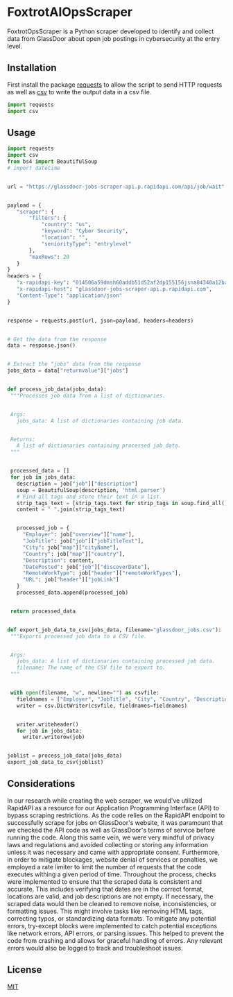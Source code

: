 # FoxtrotAIOpsScraper

FoxtrotOpsScraper is a Python scraper developed to identify and collect data from GlassDoor about open job postings in cybersecurity at the entry level. 

## Installation

First install the package [requests](https://pypi.org/project/requests/) to allow the script to send HTTP requests as well as [csv](https://docs.python.org/3/library/csv.html) to write the output data in a csv file.

```python
import requests
import csv
```
## Usage

```python
import requests
import csv
from bs4 import BeautifulSoup
# import datetime


url = "https://glassdoor-jobs-scraper-api.p.rapidapi.com/api/job/wait"


payload = {
   "scraper": {
       "filters": {
           "country": "us",
           "keyword": "Cyber Security",
           "location": "",
           "seniorityType": "entrylevel"
       },
       "maxRows": 20
   }
}
headers = {
   "x-rapidapi-key": "014506a59dmsh60addb51d52af2dp155156jsna84340a12ba4",
   "x-rapidapi-host": "glassdoor-jobs-scraper-api.p.rapidapi.com",
   "Content-Type": "application/json"
}


response = requests.post(url, json=payload, headers=headers)


# Get the data from the response
data = response.json()


# Extract the "jobs" data from the response
jobs_data = data["returnvalue"]["jobs"]


def process_job_data(jobs_data):
 """Processes job data from a list of dictionaries.


 Args:
   jobs_data: A list of dictionaries containing job data.


 Returns:
   A list of dictionaries containing processed job data.
 """


 processed_data = []
 for job in jobs_data:
   description = job["job"]["description"]
   soup = BeautifulSoup(description, 'html.parser')
   # Find all tags and store their text in a list.
   strip_tags_text = [strip_tags.text for strip_tags in soup.find_all()]
   content = " ".join(strip_tags_text)


   processed_job = {
     "Employer": job["overview"]["name"],
     "JobTitle": job["job"]["jobTitleText"],
     "City": job["map"]["cityName"],
     "Country": job["map"]["country"],
     "Description": content,
     "DatePosted": job["job"]["discoverDate"],
     "RemoteWorkType": job["header"]["remoteWorkTypes"],
     "URL": job["header"]["jobLink"]
   }
   processed_data.append(processed_job)


 return processed_data


def export_job_data_to_csv(jobs_data, filename="glassdoor_jobs.csv"):
 """Exports processed job data to a CSV file.


 Args:
   jobs_data: A list of dictionaries containing processed job data.
   filename: The name of the CSV file to export to.
 """


 with open(filename, "w", newline="") as csvfile:
   fieldnames = ["Employer", "JobTitle", "City", "Country", "Description", "DatePosted", "RemoteWorkType", "URL"]
   writer = csv.DictWriter(csvfile, fieldnames=fieldnames)


   writer.writeheader()
   for job in jobs_data:
     writer.writerow(job)


joblist = process_job_data(jobs_data)
export_job_data_to_csv(joblist)


```

## Considerations

In our research while creating the web scraper, we would've utilized RapidAPI as a resource for our Application Programming Interface (API) to bypass scraping restrictions.
As the code relies on the RapidAPI endpoint to successfully scrape for jobs on GlassDoor's website, it was paramount that we checked the API code as well as 
GlassDoor's terms of service before running the code. Along this same vein, we were very mindful of privacy laws and regulations and avoided collecting or storing any information unless it was necessary and came with appropriate consent.
Furthermore, in order to mitigate blockages, website denial of services or penalties, we employed a rate limiter to limit the number of requests that the code executes withing a given period of time.
Throughout the process, checks were implemented to ensure that the scraped data is consistent and accurate. This includes verifying that dates are in the correct format, locations are valid, and job descriptions are not empty. If necessary, the scraped data would then be cleaned to remove noise, inconsistencies, or formatting issues. This might involve tasks like removing HTML tags, correcting typos, or standardizing data formats.
To mitigate any potential errors, try-except blocks were implemented to catch potential exceptions like network errors, API errors, or parsing issues. This helped to prevent the code from crashing and allows for graceful handling of errors. Any relevant errors would also be logged to track and troubleshoot issues.

## License

[MIT](https://choosealicense.com/licenses/mit/)
